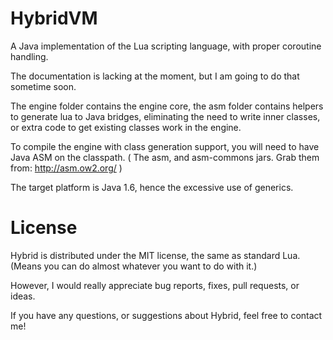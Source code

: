 HybridVM
========

A Java implementation of the Lua scripting language, with proper coroutine handling.

The documentation is lacking at the moment, but I am going to do that sometime soon.


The engine folder contains the engine core, the asm folder contains helpers to
generate lua to Java bridges, eliminating the need to write inner classes, or
extra code to get existing classes work in the engine.

To compile the engine with class generation support, you will need to have Java ASM
on the classpath. ( The asm, and asm-commons jars. Grab them from: http://asm.ow2.org/ )

The target platform is Java 1.6, hence the excessive use of generics.

License
=======

Hybrid is distributed under the MIT license, the same as standard Lua. 
(Means you can do almost whatever you want to do with it.)

However, I would really appreciate bug reports, fixes, pull requests, or ideas.

If you have any questions, or suggestions about Hybrid, feel free to contact me!
